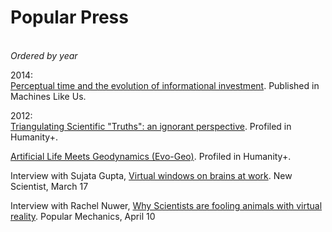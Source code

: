# Popular Press
<BR>_Ordered by year_

2014:<br>
[Perceptual time and the evolution of informational investment](http://machineslikeus.com/news/perceptual-time-and-evolution-informational-investment). Published in Machines Like Us.
 
2012:<br>
[Triangulating Scientific "Truths": an ignorant perspective](http://hplusmagazine.com/2012/12/19/triangulating-scientific-truths-an-ignorant-perspective/). Profiled in Humanity+.  

[Artificial Life Meets Geodynamics (Evo-Geo)](http://hplusmagazine.com/2012/12/07/artificial-life-meets-geodynamics-evogeo/). Profiled in Humanity+.

Interview with Sujata Gupta, [Virtual windows on brains at work](https://www.academia.edu/4137539/Virtual_window_on_brains_at_work). New Scientist, March 17
 
Interview with Rachel Nuwer, [Why Scientists are fooling animals with virtual reality](https://www.academia.edu/4137526/Why_Scientists_Are_Fooling_Animals_With_Virtual_Reality). Popular Mechanics, April 10
